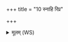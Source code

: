 +++
title = "10 स्नाहि रिप्र"

+++
<details><summary>मूलम् (WS)</summary>

स्नाहि रिप्र शमलं च सर्वं कृष्णे चेले सादयित्वा पापम् ।  
हित्वावर्तिं निर्ऋतिं मृत्युपाशान् सूर्यज्योतिरभ्येह्यग्निम् ॥ ९ ॥
</details>